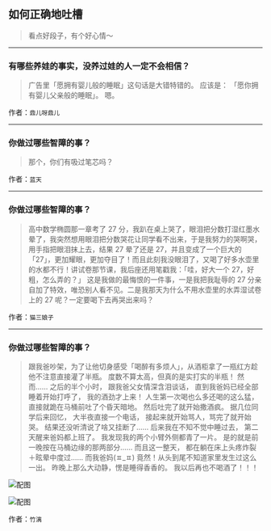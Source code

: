 ## 如何正确地吐槽

> 看点好段子，有个好心情～


 
---

### 有哪些养娃的事实，没养过娃的人一定不会相信？

> 广告里「愿拥有婴儿般的睡眠」这句话是大错特错的。
> 应该是：
> 「愿你拥有婴儿父亲般的睡眠」。
> 嗯。


作者：`鼎儿呀鼎儿`

---

### 你做过哪些智障的事？

> 那个，你们有吸过笔芯吗？


作者：`蓝天`

---

### 你做过哪些智障的事？

> 高中数学椭圆那一章考了 27 分，我趴在桌上哭了，眼泪把分数打湿红墨水晕了，我突然想用眼泪把分数哭花让同学看不出来，于是我努力的哭啊哭，用手指把眼泪抹上去，结果 27 晕了还是 27，并且变成了一个巨大的「27」，更加耀眼，更加夺目了！而且此刻我没眼泪了，又喝了好多水壶里的水都不行！讲试卷那节课，我后座还用笔戳我：「哇，好大一个 27，好粗，怎么弄的？」
> 这是我做的最悔恨的一件事，一是我把我耻辱的 27 分亲自加了特效，唯恐别人看不见。二是我那天为什么不用水壶里的水弄湿试卷上的 27 呢？一定要喝下去再哭出来吗？


作者：`猫三娘子`

---

### 你做过哪些智障的事？

> 跟我爸吵架，为了让他切身感受「喝醉有多烦人」，从酒柜拿了一瓶红方趁他不注意直接灌了半瓶。
> 度数不算太高，但真的是实打实的半瓶！
> 然而……
> 之后的半个小时，
> 跟我爸父女情深含泪谈话，
> 直到我爸妈已经全部睡着开始打呼了，
> 我的酒劲才上来！
> 人生第一次喝也么多还喝的这么猛，
> 直接就跪在马桶前吐了个昏天暗地。
> 然后吐完了就开始撒酒疯。
> 据几位同学后来回忆，
> 大半夜直接一个电话，
> 接起来就开始骂人，骂完了就开始哭。
> 结果还没听清说了啥又挂断了……
> 后来我在不知不觉中睡过去，
> 第二天醒来爸妈都上班了。
> 我发现我的两个小臂外侧都青了一片。
> 是的就是前一晚按在马桶边缘的那两部分……
> 而且这一整天，
> 都在躺在床上头疼炸裂＋眩晕中度过……
> 而我爸妈(ㅍ_ㅍ)
> 竟然！从头到尾不知道家里发生过这么一出。
> 昨晚上那么大动静，愣是睡得香香的。
> 我以后再也不喝酒了！！！



![配图](http://pic3.zhimg.com/70/v2-6b781934c98118bfa86cde105b1ca182_b.jpg)



![配图](http://pic3.zhimg.com/70/v2-9d68e59185e8cd859ac05df9f8538b52_b.jpg)


作者：`竹漓`
